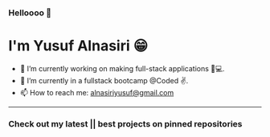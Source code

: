 ### Helloooo 👋
# I'm Yusuf Alnasiri 😁
- 🔭 I’m currently working on making full-stack applications 📱💻.
- 🌱 I’m currently in a fullstack bootcamp @Coded ✌️.
- 📫 How to reach me: alnasiriyusuf@gmail.com
---
### **Check out my latest || best projects on pinned repositories**
